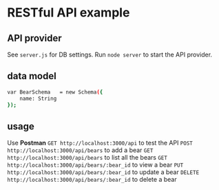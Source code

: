 # RESTful API example

## API provider
See `server.js` for DB settings.
Run `node server` to start the API provider.

## data model
```bash
var BearSchema   = new Schema({
    name: String
});
```
## usage
Use **Postman** 
`GET http://localhost:3000/api` to test the API
`POST http://localhost:3000/api/bears` to add a bear
`GET http://localhost:3000/api/bears` to list all the bears
`GET http://localhost:3000/api/bears/:bear_id` to view a bear
`PUT http://localhost:3000/api/bears/:bear_id` to update a bear
`DELETE http://localhost:3000/api/bears/:bear_id` to delete a bear


